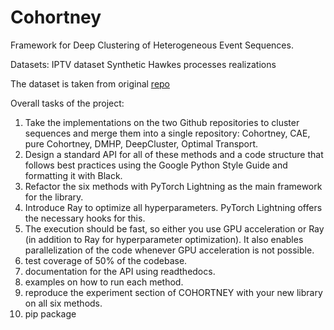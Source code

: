# Cohortney

Framework for Deep Clustering of Heterogeneous Event Sequences.

Datasets:
IPTV dataset
Synthetic Hawkes processes realizations

The dataset is taken from original [repo](https://github.com/VladislavZh/pp_clustering)


Overall tasks of the project:
1. Take the implementations on the two Github repositories to cluster sequences and merge them into a single repository: Cohortney, CAE, pure Cohortney, DMHP, DeepCluster, Optimal Transport.
2. Design a standard API for all of these methods and a code structure that follows best practices using the Google Python Style Guide and formatting it with Black.
3. Refactor the six methods with PyTorch Lightning as the main framework for the library.
4. Introduce Ray to optimize all hyperparameters. PyTorch Lightning offers the necessary hooks for this.
5. The execution should be fast, so either you use GPU acceleration or Ray (in addition to Ray for hyperparameter optimization). It also enables parallelization of the code whenever GPU acceleration is not possible.
6. test coverage of 50% of the codebase.
7. documentation for the API using readthedocs.
8. examples on how to run each method.
9. reproduce the experiment section of COHORTNEY with your new library on all six methods.
10. pip package
